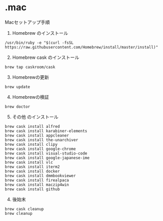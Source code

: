 # .mac
Macセットアップ手順
1. Homebrew のインストール
``` shell
/usr/bin/ruby -e "$(curl -fsSL https://raw.githubusercontent.com/Homebrew/install/master/install)"
```
2. Homebrew cask のインストール
```
brew tap caskroom/cask
```
3. Homebrewの更新
```
brew update
```
4. Homebrewの検証
```
brew doctor
```
5. その他 のインストール
```
brew cask install alfred
brew cask install karabiner-elements
brew cask install appcleaner
brew cask install the-unarchiver
brew cask install clipy
brew cask install google-chrome
brew cask install visual-studio-code
brew cask install google-japanese-ime
brew cask install vlc
brew cask install iterm2
brew cask install docker
brew cask install dmmbookviewer
brew cask install firealpaca
brew cask install maczip4win
brew cask install github
```

4. 後始末
```
brew cask cleanup
brew cleanup
```
